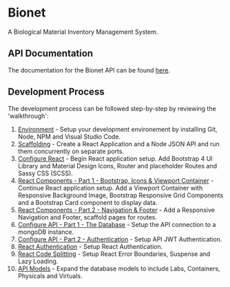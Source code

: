 # Bionet
A Biological Material Inventory Management System.

## API Documentation
The documentation for the Bionet API can be found [here](https://github.com/biobricks/bionet/blob/master/api.md).

## Development Process
The development process can be followed step-by-step by reviewing the 'walkthrough':  

1. [Environment](https://github.com/biobricks/bionet/blob/master/walkthrough/1.environment.md) - Setup your development environement by installing Git, Node, NPM and Visual Studio Code.  
2. [Scaffolding](https://github.com/biobricks/bionet/blob/master/walkthrough/2.scaffolding.md) - Create a React Application and a Node JSON API and run them concurrently on separate ports.
3. [Configure React](https://github.com/biobricks/bionet/blob/master/walkthrough/3.react.1.md) - Begin React application setup. Add Bootstrap 4 UI Library and Material Design Icons, Router and placeholder Routes and Sassy CSS (SCSS).  
4. [React Components - Part 1 - Bootstrap, Icons & Viewport Container](https://github.com/biobricks/bionet/blob/master/walkthrough/4.react.2.md) - Continue React application setup. Add a Viewport Container with Responsive Background Image, Bootstrap Responsive Grid Components and a Bootstrap Card component to display data.  
5. [React Components - Part 2 - Navigation & Footer](https://github.com/biobricks/bionet/blob/master/walkthrough/5.react.3.md) - Add a Responsive Navigation and Footer, scaffold pages for routes.  
6. [Configure API - Part 1 - The Database](https://github.com/biobricks/bionet/blob/master/walkthrough/6.api.1.md) - Setup the API connection to a mongoDB instance.  
7. [Configure API - Part 2 - Authentication](https://github.com/biobricks/bionet/blob/master/walkthrough/7.api.2.md) - Setup API JWT Authentication.  
8. [React Authentication](https://github.com/biobricks/bionet/blob/master/walkthrough/8.react.4.md) - Setup React Authentication.  
9. [React Code Splitting](https://github.com/biobricks/bionet/blob/master/walkthrough/9.react.5.md) - Setup React Error Boundaries, Suspense and Lazy Loading.  
10. [API Models](https://github.com/biobricks/bionet/blob/master/walkthrough/10.api.3.md) - Expand the database models to include Labs, Containers, Physicals and Virtuals.  
